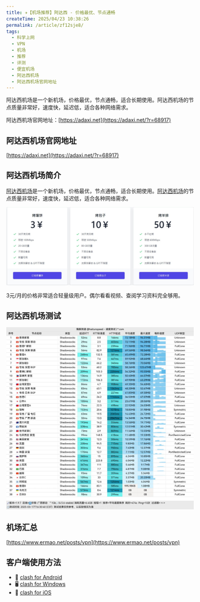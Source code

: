 ```yaml
---
title: ✈️【机场推荐】阿达西 - 价格最优、节点通畅
createTime: 2025/04/23 10:38:26
permalink: /article/zf12sje8/
tags:
  - 科学上网
  - VPN
  - 机场
  - 推荐
  - 评测
  - 便宜机场
  - 阿达西机场
  - 阿达西机场官网地址
---
```


阿达西机场是一个新机场，价格最优，节点通畅，适合长期使用。阿达西机场的节点质量非常好，速度快，延迟低，适合各种网络需求。

阿达西机场官网地址：[https://adaxi.net](https://adaxi.net/?r=68917)

<!-- more -->

## 阿达西机场官网地址

[https://adaxi.net](https://adaxi.net/?r=68917)

## 阿达西机场简介

[阿达西机场](https://adaxi.net/?r=68917)是一个新机场，价格最优，节点通畅，适合长期使用。[阿达西机场](https://adaxi.net/?r=68917)的节点质量非常好，速度快，延迟低，适合各种网络需求。

![阿达西机场简介](images/机场推荐阿达西/image.png)

3元/月的价格非常适合轻量级用户。偶尔看看视频、查阅学习资料完全够用。

## 阿达西机场测试

![阿达西机场测试](images/机场推荐阿达西/image-1.png)

## 机场汇总

[https://www.ermao.net/posts/vpn](https://www.ermao.net/posts/vpn)

## 客户端使用方法

- 📱 [clash for Android](https://www.ermao.net/article/eh8f4n86/)
- 🖥 [clash for Windows](https://www.ermao.net/article/0gematwc/)
- 🍎 [clash for iOS](https://www.ermao.net/article/z747kgjd/)

<gitalk/>